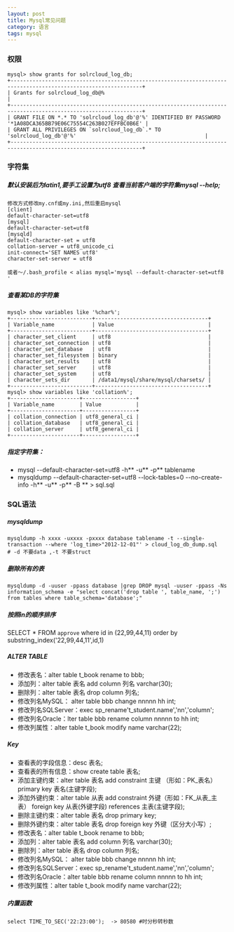 ```yaml
---
layout: post
title: Mysql常见问题
category: 语言
tags: mysql
---
```


### 权限
```
mysql> show grants for solrcloud_log_db;
+----------------------------------------------------------------------------------------------------------------+
| Grants for solrcloud_log_db@%                                                                                  |
+----------------------------------------------------------------------------------------------------------------+
| GRANT FILE ON *.* TO 'solrcloud_log_db'@'%' IDENTIFIED BY PASSWORD '*1A08DCA365BB79E06C75554C263B027EFFBC0B6E' | 
| GRANT ALL PRIVILEGES ON `solrcloud_log_db`.* TO 'solrcloud_log_db'@'%'                                         | 
+----------------------------------------------------------------------------------------------------------------+
```
### 字符集
##### 默认安装后为latin1,要手工设置为utf8 查看当前客户端的字符集mysql --help;
```
修改方式修改my.cnf或my.ini,然后重启mysql
[client]
default-character-set=utf8
[mysql]
default-character-set=utf8
[mysqld]
default-character-set = utf8    
collation-server = utf8_unicode_ci
init-connect='SET NAMES utf8'
character-set-server = utf8

或者～/.bash_profile < alias mysql='mysql --default-character-set=utf8 '
```
##### 查看某DB的字符集
```
mysql> show variables like '%char%';
+--------------------------+------------------------------------+
| Variable_name            | Value                              |
+--------------------------+------------------------------------+
| character_set_client     | utf8                               | 
| character_set_connection | utf8                               | 
| character_set_database   | utf8                               | 
| character_set_filesystem | binary                             | 
| character_set_results    | utf8                               | 
| character_set_server     | utf8                               | 
| character_set_system     | utf8                               | 
| character_sets_dir       | /data1/mysql/share/mysql/charsets/ | 
+--------------------------+------------------------------------+
mysql> show variables like 'collation%';
+----------------------+-----------------+
| Variable_name        | Value           |
+----------------------+-----------------+
| collation_connection | utf8_general_ci | 
| collation_database   | utf8_general_ci | 
| collation_server     | utf8_general_ci | 
+----------------------+-----------------+
```
##### 指定字符集：
* mysql --default-character-set=utf8 -h** -u** -p** tablename
* mysqldump --default-character-set=utf8 --lock-tables=0 --no-create-info -h** -u** -p** -B ** > sql.sql



### SQL语法

##### mysqldump
```
mysqldump -h xxxx -uxxxx -pxxxx database tablename -t --single-transaction --where 'log_time>"2012-12-01"' > cloud_log_db_dump.sql   # -d 不要data ,-t 不要struct
```
##### 删除所有的表
```
mysqldump -d -uuser -ppass database |grep DROP mysql -uuser -ppass -Ns information_schema -e "select concat('drop table ', table_name, ';') from tables where table_schema='database';" 
```
##### 按照in的顺序排序
SELECT * FROM `approve` where id in (22,99,44,11) order by substring_index('22,99,44,11',id,1)

##### ALTER TABLE

* 修改表名：alter table t_book rename to bbb;
* 添加列：alter table 表名 add column 列名 varchar(30);
* 删除列：alter table 表名 drop column 列名;
* 修改列名MySQL： alter table bbb change nnnnn hh int;
* 修改列名SQLServer：exec sp_rename't_student.name','nn','column';
* 修改列名Oracle：lter table bbb rename column nnnnn to hh int;
* 修改列属性：alter table t_book modify name varchar(22);

##### Key

* 查看表的字段信息：desc 表名;
* 查看表的所有信息：show create table 表名;
* 添加主键约束：alter table 表名 add constraint 主键 （形如：PK_表名） primary key 表名(主键字段);
* 添加外键约束：alter table 从表 add constraint 外键（形如：FK_从表_主表） foreign key 从表(外键字段) references 主表(主键字段);
* 删除主键约束：alter table 表名 drop primary key;
* 删除外键约束：alter table 表名 drop foreign key 外键（区分大小写）;
* 修改表名：alter table t_book rename to bbb;
* 添加列：alter table 表名 add column 列名 varchar(30);
* 删除列：alter table 表名 drop column 列名;
* 修改列名MySQL： alter table bbb change nnnnn hh int;
* 修改列名SQLServer：exec sp_rename't_student.name','nn','column';
* 修改列名Oracle：alter table bbb rename column nnnnn to hh int;
* 修改列属性：alter table t_book modify name varchar(22);

##### 内置函数
```
select TIME_TO_SEC('22:23:00');  -> 80580 #时分秒转秒数 
```
